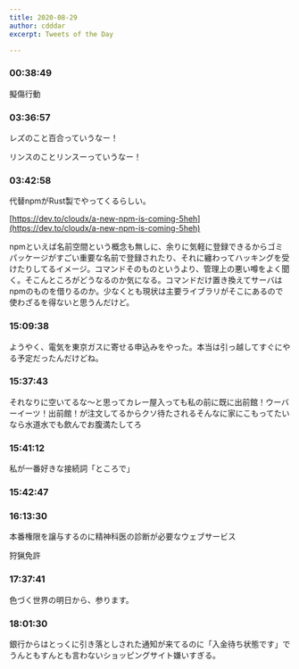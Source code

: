 ```yaml
---
title: 2020-08-29
author: cdddar
excerpt: Tweets of the Day

---
```


### 00:38:49

擬傷行動

### 03:36:57

レズのこと百合っていうなー！

リンスのことリンスーっていうなー！

### 03:42:58

代替npmがRust製でやってくるらしい。

[https://dev.to/cloudx/a-new-npm-is-coming-5heh](https://dev.to/cloudx/a-new-npm-is-coming-5heh)

npmといえば名前空間という概念も無しに、余りに気軽に登録できるからゴミパッケージがすごい重要な名前で登録されたり、それに纏わってハッキングを受けたりしてるイメージ。コマンドそのものというより、管理上の悪い噂をよく聞く。そこんところがどうなるのか気になる。コマンドだけ置き換えてサーバはnpmのものを借りるのか。少なくとも現状は主要ライブラリがそこにあるので使わざるを得ないと思うんだけど。

### 15:09:38

ようやく、電気を東京ガスに寄せる申込みをやった。本当は引っ越してすぐにやる予定だったんだけどね。

### 15:37:43

それなりに空いてるな〜と思ってカレー屋入っても私の前に既に出前館！ウーバーイーツ！出前館！が注文してるからクソ待たされるそんなに家にこもってたいなら水道水でも飲んでお腹満たしてろ

### 15:41:12

私が一番好きな接続詞「ところで」

### 15:42:47

<blockquote class="twitter-tweet"><p lang="ja" dir="ltr"></p><a href="https://twitter.com/kojikimo/status/1299242497567203328?ref_src=twsrc%5Etfw"></a></blockquote><script async src="https://platform.twitter.com/widgets.js" charset="utf-8"></script>

### 16:13:30

<blockquote class="twitter-tweet"><p lang="ja" dir="ltr"></p><a href="https://twitter.com/tikal/status/1299556557068271617?ref_src=twsrc%5Etfw"></a></blockquote><script async src="https://platform.twitter.com/widgets.js" charset="utf-8"></script>

本番権限を譲与するのに精神科医の診断が必要なウェブサービス

狩猟免許

### 17:37:41

色づく世界の明日から、参ります。

### 18:01:30

銀行からはとっくに引き落としされた通知が来てるのに「入金待ち状態です」でうんともすんとも言わないショッピングサイト嫌いすぎる。
